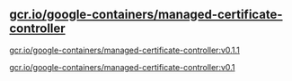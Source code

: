 
[gcr.io/google-containers/managed-certificate-controller](https://hub.docker.com/r/anjia0532/google-containers.managed-certificate-controller/tags/)
-----


[gcr.io/google-containers/managed-certificate-controller:v0.1.1](https://hub.docker.com/r/anjia0532/google-containers.managed-certificate-controller/tags/)


[gcr.io/google-containers/managed-certificate-controller:v0.1](https://hub.docker.com/r/anjia0532/google-containers.managed-certificate-controller/tags/)


